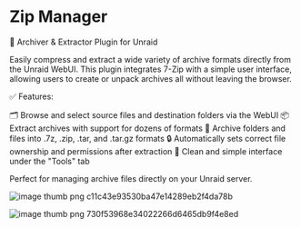 # Zip Manager
🔧 Archiver & Extractor Plugin for Unraid

Easily compress and extract a wide variety of archive formats directly from the Unraid WebUI. This plugin integrates 7-Zip with a simple user interface, allowing users to create or unpack archives all without leaving the browser.

✅ Features:

🗂 Browse and select source files and destination folders via the WebUI
📦 Extract archives with support for dozens of formats
📁 Archive folders and files into .7z, .zip, .tar, and .tar.gz formats
🔒 Automatically sets correct file ownership and permissions after extraction
📜 Clean and simple interface under the "Tools" tab

Perfect for managing archive files directly on your Unraid server.

![image thumb png c11c43e93530ba47e14289eb2f4da78b](https://github.com/user-attachments/assets/e529cdc1-b936-4671-bb12-ca7b77264159)

![image thumb png 730f53968e34022266d6465db9f4e8ed](https://github.com/user-attachments/assets/7b3d4872-24fd-4e5b-98c5-ed9621176844)
